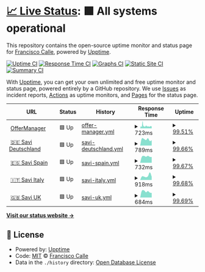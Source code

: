 # [📈 Live Status](https://valassis-fcalle.github.io/savi-uptime): <!--live status--> **🟩 All systems operational**

This repository contains the open-source uptime monitor and status page for [Francisco Calle](https://valassis-fcalle.github.io/savi-uptime), powered by [Upptime](https://github.com/upptime/upptime).

[![Uptime CI](https://github.com/valassis-fcalle/savi-uptime/workflows/Uptime%20CI/badge.svg)](https://github.com/valassis-fcalle/savi-uptime/actions?query=workflow%3A%22Uptime+CI%22)
[![Response Time CI](https://github.com/valassis-fcalle/savi-uptime/workflows/Response%20Time%20CI/badge.svg)](https://github.com/valassis-fcalle/savi-uptime/actions?query=workflow%3A%22Response+Time+CI%22)
[![Graphs CI](https://github.com/valassis-fcalle/savi-uptime/workflows/Graphs%20CI/badge.svg)](https://github.com/valassis-fcalle/savi-uptime/actions?query=workflow%3A%22Graphs+CI%22)
[![Static Site CI](https://github.com/valassis-fcalle/savi-uptime/workflows/Static%20Site%20CI/badge.svg)](https://github.com/valassis-fcalle/savi-uptime/actions?query=workflow%3A%22Static+Site+CI%22)
[![Summary CI](https://github.com/valassis-fcalle/savi-uptime/workflows/Summary%20CI/badge.svg)](https://github.com/valassis-fcalle/savi-uptime/actions?query=workflow%3A%22Summary+CI%22)

With [Upptime](https://upptime.js.org), you can get your own unlimited and free uptime monitor and status page, powered entirely by a GitHub repository. We use [Issues](https://github.com/valassis-fcalle/savi-uptime/issues) as incident reports, [Actions](https://github.com/valassis-fcalle/savi-uptime/actions) as uptime monitors, and [Pages](https://valassis-fcalle.github.io/savi-uptime) for the status page.

<!--start: status pages-->
<!-- This summary is generated by Upptime (https://github.com/upptime/upptime) -->
<!-- Do not edit this manually, your changes will be overwritten -->
<!-- prettier-ignore -->
| URL | Status | History | Response Time | Uptime |
| --- | ------ | ------- | ------------- | ------ |
| <img alt="" src="https://favicons.githubusercontent.com/coupons.valassis.eu" height="13"> [OfferManager](https://coupons.valassis.eu/lib/offermanager/latest/init.html?mapped=/capi/) | 🟩 Up | [offer-manager.yml](https://github.com/valassis-fcalle/savi-uptime/commits/HEAD/history/offer-manager.yml) | <details><summary><img alt="Response time graph" src="./graphs/offer-manager/response-time-week.png" height="20"> 723ms</summary><br><a href="https://valassis-fcalle.github.io/savi-uptime/history/offer-manager"><img alt="Response time 723" src="https://img.shields.io/endpoint?url=https%3A%2F%2Fraw.githubusercontent.com%2Fvalassis-fcalle%2Fsavi-uptime%2FHEAD%2Fapi%2Foffer-manager%2Fresponse-time.json"></a><br><a href="https://valassis-fcalle.github.io/savi-uptime/history/offer-manager"><img alt="24-hour response time 581" src="https://img.shields.io/endpoint?url=https%3A%2F%2Fraw.githubusercontent.com%2Fvalassis-fcalle%2Fsavi-uptime%2FHEAD%2Fapi%2Foffer-manager%2Fresponse-time-day.json"></a><br><a href="https://valassis-fcalle.github.io/savi-uptime/history/offer-manager"><img alt="7-day response time 723" src="https://img.shields.io/endpoint?url=https%3A%2F%2Fraw.githubusercontent.com%2Fvalassis-fcalle%2Fsavi-uptime%2FHEAD%2Fapi%2Foffer-manager%2Fresponse-time-week.json"></a><br><a href="https://valassis-fcalle.github.io/savi-uptime/history/offer-manager"><img alt="30-day response time 723" src="https://img.shields.io/endpoint?url=https%3A%2F%2Fraw.githubusercontent.com%2Fvalassis-fcalle%2Fsavi-uptime%2FHEAD%2Fapi%2Foffer-manager%2Fresponse-time-month.json"></a><br><a href="https://valassis-fcalle.github.io/savi-uptime/history/offer-manager"><img alt="1-year response time 723" src="https://img.shields.io/endpoint?url=https%3A%2F%2Fraw.githubusercontent.com%2Fvalassis-fcalle%2Fsavi-uptime%2FHEAD%2Fapi%2Foffer-manager%2Fresponse-time-year.json"></a></details> | <details><summary><a href="https://valassis-fcalle.github.io/savi-uptime/history/offer-manager">99.51%</a></summary><a href="https://valassis-fcalle.github.io/savi-uptime/history/offer-manager"><img alt="All-time uptime 99.51%" src="https://img.shields.io/endpoint?url=https%3A%2F%2Fraw.githubusercontent.com%2Fvalassis-fcalle%2Fsavi-uptime%2FHEAD%2Fapi%2Foffer-manager%2Fuptime.json"></a><br><a href="https://valassis-fcalle.github.io/savi-uptime/history/offer-manager"><img alt="24-hour uptime 100.00%" src="https://img.shields.io/endpoint?url=https%3A%2F%2Fraw.githubusercontent.com%2Fvalassis-fcalle%2Fsavi-uptime%2FHEAD%2Fapi%2Foffer-manager%2Fuptime-day.json"></a><br><a href="https://valassis-fcalle.github.io/savi-uptime/history/offer-manager"><img alt="7-day uptime 99.51%" src="https://img.shields.io/endpoint?url=https%3A%2F%2Fraw.githubusercontent.com%2Fvalassis-fcalle%2Fsavi-uptime%2FHEAD%2Fapi%2Foffer-manager%2Fuptime-week.json"></a><br><a href="https://valassis-fcalle.github.io/savi-uptime/history/offer-manager"><img alt="30-day uptime 99.51%" src="https://img.shields.io/endpoint?url=https%3A%2F%2Fraw.githubusercontent.com%2Fvalassis-fcalle%2Fsavi-uptime%2FHEAD%2Fapi%2Foffer-manager%2Fuptime-month.json"></a><br><a href="https://valassis-fcalle.github.io/savi-uptime/history/offer-manager"><img alt="1-year uptime 99.51%" src="https://img.shields.io/endpoint?url=https%3A%2F%2Fraw.githubusercontent.com%2Fvalassis-fcalle%2Fsavi-uptime%2FHEAD%2Fapi%2Foffer-manager%2Fuptime-year.json"></a></details>
| <img alt="" src="https://favicons.githubusercontent.com/savigermany.de" height="13"> [🇩🇪 Savi Deutschland](https://savigermany.de/) | 🟩 Up | [savi-deutschland.yml](https://github.com/valassis-fcalle/savi-uptime/commits/HEAD/history/savi-deutschland.yml) | <details><summary><img alt="Response time graph" src="./graphs/savi-deutschland/response-time-week.png" height="20"> 789ms</summary><br><a href="https://valassis-fcalle.github.io/savi-uptime/history/savi-deutschland"><img alt="Response time 789" src="https://img.shields.io/endpoint?url=https%3A%2F%2Fraw.githubusercontent.com%2Fvalassis-fcalle%2Fsavi-uptime%2FHEAD%2Fapi%2Fsavi-deutschland%2Fresponse-time.json"></a><br><a href="https://valassis-fcalle.github.io/savi-uptime/history/savi-deutschland"><img alt="24-hour response time 678" src="https://img.shields.io/endpoint?url=https%3A%2F%2Fraw.githubusercontent.com%2Fvalassis-fcalle%2Fsavi-uptime%2FHEAD%2Fapi%2Fsavi-deutschland%2Fresponse-time-day.json"></a><br><a href="https://valassis-fcalle.github.io/savi-uptime/history/savi-deutschland"><img alt="7-day response time 789" src="https://img.shields.io/endpoint?url=https%3A%2F%2Fraw.githubusercontent.com%2Fvalassis-fcalle%2Fsavi-uptime%2FHEAD%2Fapi%2Fsavi-deutschland%2Fresponse-time-week.json"></a><br><a href="https://valassis-fcalle.github.io/savi-uptime/history/savi-deutschland"><img alt="30-day response time 789" src="https://img.shields.io/endpoint?url=https%3A%2F%2Fraw.githubusercontent.com%2Fvalassis-fcalle%2Fsavi-uptime%2FHEAD%2Fapi%2Fsavi-deutschland%2Fresponse-time-month.json"></a><br><a href="https://valassis-fcalle.github.io/savi-uptime/history/savi-deutschland"><img alt="1-year response time 789" src="https://img.shields.io/endpoint?url=https%3A%2F%2Fraw.githubusercontent.com%2Fvalassis-fcalle%2Fsavi-uptime%2FHEAD%2Fapi%2Fsavi-deutschland%2Fresponse-time-year.json"></a></details> | <details><summary><a href="https://valassis-fcalle.github.io/savi-uptime/history/savi-deutschland">99.66%</a></summary><a href="https://valassis-fcalle.github.io/savi-uptime/history/savi-deutschland"><img alt="All-time uptime 99.66%" src="https://img.shields.io/endpoint?url=https%3A%2F%2Fraw.githubusercontent.com%2Fvalassis-fcalle%2Fsavi-uptime%2FHEAD%2Fapi%2Fsavi-deutschland%2Fuptime.json"></a><br><a href="https://valassis-fcalle.github.io/savi-uptime/history/savi-deutschland"><img alt="24-hour uptime 100.00%" src="https://img.shields.io/endpoint?url=https%3A%2F%2Fraw.githubusercontent.com%2Fvalassis-fcalle%2Fsavi-uptime%2FHEAD%2Fapi%2Fsavi-deutschland%2Fuptime-day.json"></a><br><a href="https://valassis-fcalle.github.io/savi-uptime/history/savi-deutschland"><img alt="7-day uptime 99.66%" src="https://img.shields.io/endpoint?url=https%3A%2F%2Fraw.githubusercontent.com%2Fvalassis-fcalle%2Fsavi-uptime%2FHEAD%2Fapi%2Fsavi-deutschland%2Fuptime-week.json"></a><br><a href="https://valassis-fcalle.github.io/savi-uptime/history/savi-deutschland"><img alt="30-day uptime 99.66%" src="https://img.shields.io/endpoint?url=https%3A%2F%2Fraw.githubusercontent.com%2Fvalassis-fcalle%2Fsavi-uptime%2FHEAD%2Fapi%2Fsavi-deutschland%2Fuptime-month.json"></a><br><a href="https://valassis-fcalle.github.io/savi-uptime/history/savi-deutschland"><img alt="1-year uptime 99.66%" src="https://img.shields.io/endpoint?url=https%3A%2F%2Fraw.githubusercontent.com%2Fvalassis-fcalle%2Fsavi-uptime%2FHEAD%2Fapi%2Fsavi-deutschland%2Fuptime-year.json"></a></details>
| <img alt="" src="https://favicons.githubusercontent.com/www.valesycupones.es" height="13"> [🇪🇸 Savi Spain](https://www.valesycupones.es/) | 🟩 Up | [savi-spain.yml](https://github.com/valassis-fcalle/savi-uptime/commits/HEAD/history/savi-spain.yml) | <details><summary><img alt="Response time graph" src="./graphs/savi-spain/response-time-week.png" height="20"> 732ms</summary><br><a href="https://valassis-fcalle.github.io/savi-uptime/history/savi-spain"><img alt="Response time 732" src="https://img.shields.io/endpoint?url=https%3A%2F%2Fraw.githubusercontent.com%2Fvalassis-fcalle%2Fsavi-uptime%2FHEAD%2Fapi%2Fsavi-spain%2Fresponse-time.json"></a><br><a href="https://valassis-fcalle.github.io/savi-uptime/history/savi-spain"><img alt="24-hour response time 674" src="https://img.shields.io/endpoint?url=https%3A%2F%2Fraw.githubusercontent.com%2Fvalassis-fcalle%2Fsavi-uptime%2FHEAD%2Fapi%2Fsavi-spain%2Fresponse-time-day.json"></a><br><a href="https://valassis-fcalle.github.io/savi-uptime/history/savi-spain"><img alt="7-day response time 732" src="https://img.shields.io/endpoint?url=https%3A%2F%2Fraw.githubusercontent.com%2Fvalassis-fcalle%2Fsavi-uptime%2FHEAD%2Fapi%2Fsavi-spain%2Fresponse-time-week.json"></a><br><a href="https://valassis-fcalle.github.io/savi-uptime/history/savi-spain"><img alt="30-day response time 732" src="https://img.shields.io/endpoint?url=https%3A%2F%2Fraw.githubusercontent.com%2Fvalassis-fcalle%2Fsavi-uptime%2FHEAD%2Fapi%2Fsavi-spain%2Fresponse-time-month.json"></a><br><a href="https://valassis-fcalle.github.io/savi-uptime/history/savi-spain"><img alt="1-year response time 732" src="https://img.shields.io/endpoint?url=https%3A%2F%2Fraw.githubusercontent.com%2Fvalassis-fcalle%2Fsavi-uptime%2FHEAD%2Fapi%2Fsavi-spain%2Fresponse-time-year.json"></a></details> | <details><summary><a href="https://valassis-fcalle.github.io/savi-uptime/history/savi-spain">99.67%</a></summary><a href="https://valassis-fcalle.github.io/savi-uptime/history/savi-spain"><img alt="All-time uptime 99.67%" src="https://img.shields.io/endpoint?url=https%3A%2F%2Fraw.githubusercontent.com%2Fvalassis-fcalle%2Fsavi-uptime%2FHEAD%2Fapi%2Fsavi-spain%2Fuptime.json"></a><br><a href="https://valassis-fcalle.github.io/savi-uptime/history/savi-spain"><img alt="24-hour uptime 100.00%" src="https://img.shields.io/endpoint?url=https%3A%2F%2Fraw.githubusercontent.com%2Fvalassis-fcalle%2Fsavi-uptime%2FHEAD%2Fapi%2Fsavi-spain%2Fuptime-day.json"></a><br><a href="https://valassis-fcalle.github.io/savi-uptime/history/savi-spain"><img alt="7-day uptime 99.67%" src="https://img.shields.io/endpoint?url=https%3A%2F%2Fraw.githubusercontent.com%2Fvalassis-fcalle%2Fsavi-uptime%2FHEAD%2Fapi%2Fsavi-spain%2Fuptime-week.json"></a><br><a href="https://valassis-fcalle.github.io/savi-uptime/history/savi-spain"><img alt="30-day uptime 99.67%" src="https://img.shields.io/endpoint?url=https%3A%2F%2Fraw.githubusercontent.com%2Fvalassis-fcalle%2Fsavi-uptime%2FHEAD%2Fapi%2Fsavi-spain%2Fuptime-month.json"></a><br><a href="https://valassis-fcalle.github.io/savi-uptime/history/savi-spain"><img alt="1-year uptime 99.67%" src="https://img.shields.io/endpoint?url=https%3A%2F%2Fraw.githubusercontent.com%2Fvalassis-fcalle%2Fsavi-uptime%2FHEAD%2Fapi%2Fsavi-spain%2Fuptime-year.json"></a></details>
| <img alt="" src="https://favicons.githubusercontent.com/saviitalia.it" height="13"> [🇮🇹 Savi Italy](https://saviitalia.it/) | 🟩 Up | [savi-italy.yml](https://github.com/valassis-fcalle/savi-uptime/commits/HEAD/history/savi-italy.yml) | <details><summary><img alt="Response time graph" src="./graphs/savi-italy/response-time-week.png" height="20"> 918ms</summary><br><a href="https://valassis-fcalle.github.io/savi-uptime/history/savi-italy"><img alt="Response time 918" src="https://img.shields.io/endpoint?url=https%3A%2F%2Fraw.githubusercontent.com%2Fvalassis-fcalle%2Fsavi-uptime%2FHEAD%2Fapi%2Fsavi-italy%2Fresponse-time.json"></a><br><a href="https://valassis-fcalle.github.io/savi-uptime/history/savi-italy"><img alt="24-hour response time 733" src="https://img.shields.io/endpoint?url=https%3A%2F%2Fraw.githubusercontent.com%2Fvalassis-fcalle%2Fsavi-uptime%2FHEAD%2Fapi%2Fsavi-italy%2Fresponse-time-day.json"></a><br><a href="https://valassis-fcalle.github.io/savi-uptime/history/savi-italy"><img alt="7-day response time 918" src="https://img.shields.io/endpoint?url=https%3A%2F%2Fraw.githubusercontent.com%2Fvalassis-fcalle%2Fsavi-uptime%2FHEAD%2Fapi%2Fsavi-italy%2Fresponse-time-week.json"></a><br><a href="https://valassis-fcalle.github.io/savi-uptime/history/savi-italy"><img alt="30-day response time 918" src="https://img.shields.io/endpoint?url=https%3A%2F%2Fraw.githubusercontent.com%2Fvalassis-fcalle%2Fsavi-uptime%2FHEAD%2Fapi%2Fsavi-italy%2Fresponse-time-month.json"></a><br><a href="https://valassis-fcalle.github.io/savi-uptime/history/savi-italy"><img alt="1-year response time 918" src="https://img.shields.io/endpoint?url=https%3A%2F%2Fraw.githubusercontent.com%2Fvalassis-fcalle%2Fsavi-uptime%2FHEAD%2Fapi%2Fsavi-italy%2Fresponse-time-year.json"></a></details> | <details><summary><a href="https://valassis-fcalle.github.io/savi-uptime/history/savi-italy">99.68%</a></summary><a href="https://valassis-fcalle.github.io/savi-uptime/history/savi-italy"><img alt="All-time uptime 99.68%" src="https://img.shields.io/endpoint?url=https%3A%2F%2Fraw.githubusercontent.com%2Fvalassis-fcalle%2Fsavi-uptime%2FHEAD%2Fapi%2Fsavi-italy%2Fuptime.json"></a><br><a href="https://valassis-fcalle.github.io/savi-uptime/history/savi-italy"><img alt="24-hour uptime 100.00%" src="https://img.shields.io/endpoint?url=https%3A%2F%2Fraw.githubusercontent.com%2Fvalassis-fcalle%2Fsavi-uptime%2FHEAD%2Fapi%2Fsavi-italy%2Fuptime-day.json"></a><br><a href="https://valassis-fcalle.github.io/savi-uptime/history/savi-italy"><img alt="7-day uptime 99.68%" src="https://img.shields.io/endpoint?url=https%3A%2F%2Fraw.githubusercontent.com%2Fvalassis-fcalle%2Fsavi-uptime%2FHEAD%2Fapi%2Fsavi-italy%2Fuptime-week.json"></a><br><a href="https://valassis-fcalle.github.io/savi-uptime/history/savi-italy"><img alt="30-day uptime 99.68%" src="https://img.shields.io/endpoint?url=https%3A%2F%2Fraw.githubusercontent.com%2Fvalassis-fcalle%2Fsavi-uptime%2FHEAD%2Fapi%2Fsavi-italy%2Fuptime-month.json"></a><br><a href="https://valassis-fcalle.github.io/savi-uptime/history/savi-italy"><img alt="1-year uptime 99.68%" src="https://img.shields.io/endpoint?url=https%3A%2F%2Fraw.githubusercontent.com%2Fvalassis-fcalle%2Fsavi-uptime%2FHEAD%2Fapi%2Fsavi-italy%2Fuptime-year.json"></a></details>
| <img alt="" src="https://favicons.githubusercontent.com/saviuk.co.uk" height="13"> [🇬🇧 Savi UK](https://saviuk.co.uk/) | 🟩 Up | [savi-uk.yml](https://github.com/valassis-fcalle/savi-uptime/commits/HEAD/history/savi-uk.yml) | <details><summary><img alt="Response time graph" src="./graphs/savi-uk/response-time-week.png" height="20"> 684ms</summary><br><a href="https://valassis-fcalle.github.io/savi-uptime/history/savi-uk"><img alt="Response time 684" src="https://img.shields.io/endpoint?url=https%3A%2F%2Fraw.githubusercontent.com%2Fvalassis-fcalle%2Fsavi-uptime%2FHEAD%2Fapi%2Fsavi-uk%2Fresponse-time.json"></a><br><a href="https://valassis-fcalle.github.io/savi-uptime/history/savi-uk"><img alt="24-hour response time 527" src="https://img.shields.io/endpoint?url=https%3A%2F%2Fraw.githubusercontent.com%2Fvalassis-fcalle%2Fsavi-uptime%2FHEAD%2Fapi%2Fsavi-uk%2Fresponse-time-day.json"></a><br><a href="https://valassis-fcalle.github.io/savi-uptime/history/savi-uk"><img alt="7-day response time 684" src="https://img.shields.io/endpoint?url=https%3A%2F%2Fraw.githubusercontent.com%2Fvalassis-fcalle%2Fsavi-uptime%2FHEAD%2Fapi%2Fsavi-uk%2Fresponse-time-week.json"></a><br><a href="https://valassis-fcalle.github.io/savi-uptime/history/savi-uk"><img alt="30-day response time 684" src="https://img.shields.io/endpoint?url=https%3A%2F%2Fraw.githubusercontent.com%2Fvalassis-fcalle%2Fsavi-uptime%2FHEAD%2Fapi%2Fsavi-uk%2Fresponse-time-month.json"></a><br><a href="https://valassis-fcalle.github.io/savi-uptime/history/savi-uk"><img alt="1-year response time 684" src="https://img.shields.io/endpoint?url=https%3A%2F%2Fraw.githubusercontent.com%2Fvalassis-fcalle%2Fsavi-uptime%2FHEAD%2Fapi%2Fsavi-uk%2Fresponse-time-year.json"></a></details> | <details><summary><a href="https://valassis-fcalle.github.io/savi-uptime/history/savi-uk">99.69%</a></summary><a href="https://valassis-fcalle.github.io/savi-uptime/history/savi-uk"><img alt="All-time uptime 99.69%" src="https://img.shields.io/endpoint?url=https%3A%2F%2Fraw.githubusercontent.com%2Fvalassis-fcalle%2Fsavi-uptime%2FHEAD%2Fapi%2Fsavi-uk%2Fuptime.json"></a><br><a href="https://valassis-fcalle.github.io/savi-uptime/history/savi-uk"><img alt="24-hour uptime 100.00%" src="https://img.shields.io/endpoint?url=https%3A%2F%2Fraw.githubusercontent.com%2Fvalassis-fcalle%2Fsavi-uptime%2FHEAD%2Fapi%2Fsavi-uk%2Fuptime-day.json"></a><br><a href="https://valassis-fcalle.github.io/savi-uptime/history/savi-uk"><img alt="7-day uptime 99.69%" src="https://img.shields.io/endpoint?url=https%3A%2F%2Fraw.githubusercontent.com%2Fvalassis-fcalle%2Fsavi-uptime%2FHEAD%2Fapi%2Fsavi-uk%2Fuptime-week.json"></a><br><a href="https://valassis-fcalle.github.io/savi-uptime/history/savi-uk"><img alt="30-day uptime 99.69%" src="https://img.shields.io/endpoint?url=https%3A%2F%2Fraw.githubusercontent.com%2Fvalassis-fcalle%2Fsavi-uptime%2FHEAD%2Fapi%2Fsavi-uk%2Fuptime-month.json"></a><br><a href="https://valassis-fcalle.github.io/savi-uptime/history/savi-uk"><img alt="1-year uptime 99.69%" src="https://img.shields.io/endpoint?url=https%3A%2F%2Fraw.githubusercontent.com%2Fvalassis-fcalle%2Fsavi-uptime%2FHEAD%2Fapi%2Fsavi-uk%2Fuptime-year.json"></a></details>

<!--end: status pages-->

[**Visit our status website →**](https://valassis-fcalle.github.io/savi-uptime)

## 📄 License

- Powered by: [Upptime](https://github.com/upptime/upptime)
- Code: [MIT](./LICENSE) © [Francisco Calle](https://valassis-fcalle.github.io/savi-uptime)
- Data in the `./history` directory: [Open Database License](https://opendatacommons.org/licenses/odbl/1-0/)

